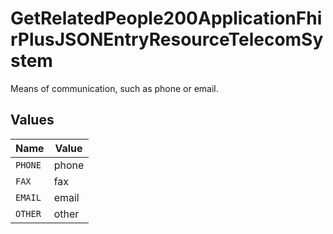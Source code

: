 # GetRelatedPeople200ApplicationFhirPlusJSONEntryResourceTelecomSystem

Means of communication, such as phone or email.


## Values

| Name    | Value   |
| ------- | ------- |
| `PHONE` | phone   |
| `FAX`   | fax     |
| `EMAIL` | email   |
| `OTHER` | other   |